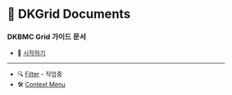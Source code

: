 # 📄 DKGrid Documents 
### DKBMC Grid 가이드 문서

- 🚩 [시작하기](https://github.com/qkrwnstn356/DKGrid/blob/main/start.md)
---
- 🔍 [Filter](https://github.com/qkrwnstn356/DKGrid/blob/main/filter.md) - 작업중
- 🛠 [Context Menu](https://github.com/qkrwnstn356/DKGrid/blob/main/ContextMenu.md)
